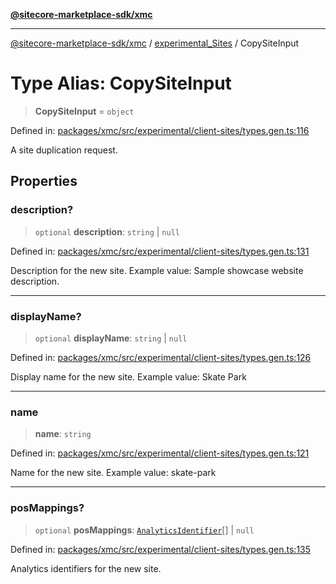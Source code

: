 [**@sitecore-marketplace-sdk/xmc**](../../../../README.md)

***

[@sitecore-marketplace-sdk/xmc](../../../../README.md) / [experimental\_Sites](../README.md) / CopySiteInput

# Type Alias: CopySiteInput

> **CopySiteInput** = `object`

Defined in: [packages/xmc/src/experimental/client-sites/types.gen.ts:116](https://github.com/Sitecore/marketplace-sdk/blob/main/packages/xmc/src/experimental/client-sites/types.gen.ts#L116)

A site duplication request.

## Properties

### description?

> `optional` **description**: `string` \| `null`

Defined in: [packages/xmc/src/experimental/client-sites/types.gen.ts:131](https://github.com/Sitecore/marketplace-sdk/blob/main/packages/xmc/src/experimental/client-sites/types.gen.ts#L131)

Description for the new site.
Example value: Sample showcase website description.

***

### displayName?

> `optional` **displayName**: `string` \| `null`

Defined in: [packages/xmc/src/experimental/client-sites/types.gen.ts:126](https://github.com/Sitecore/marketplace-sdk/blob/main/packages/xmc/src/experimental/client-sites/types.gen.ts#L126)

Display name for the new site.
Example value: Skate Park

***

### name

> **name**: `string`

Defined in: [packages/xmc/src/experimental/client-sites/types.gen.ts:121](https://github.com/Sitecore/marketplace-sdk/blob/main/packages/xmc/src/experimental/client-sites/types.gen.ts#L121)

Name for the new site.
Example value: skate-park

***

### posMappings?

> `optional` **posMappings**: [`AnalyticsIdentifier`](AnalyticsIdentifier.md)[] \| `null`

Defined in: [packages/xmc/src/experimental/client-sites/types.gen.ts:135](https://github.com/Sitecore/marketplace-sdk/blob/main/packages/xmc/src/experimental/client-sites/types.gen.ts#L135)

Analytics identifiers for the new site.
